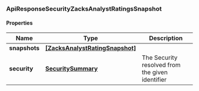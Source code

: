 
[//]: # (CLASS:ApiResponseSecurityZacksAnalystRatingsSnapshot)

[//]: # (KIND:object)

### ApiResponseSecurityZacksAnalystRatingsSnapshot

#### Properties

[//]: # (START_DEFINITION)

Name | Type | Description
------------ | ------------- | -------------
**snapshots** | [**[ZacksAnalystRatingSnapshot]**](ZacksAnalystRatingSnapshot.md) |  &nbsp;
**security** | [**SecuritySummary**](SecuritySummary.md) | The Security resolved from the given identifier &nbsp;

[//]: # (END_DEFINITION)


[//]: # (CONTAINED_CLASS:ZacksAnalystRatingSnapshot)


[//]: # (CONTAINED_CLASS:SecuritySummary)





